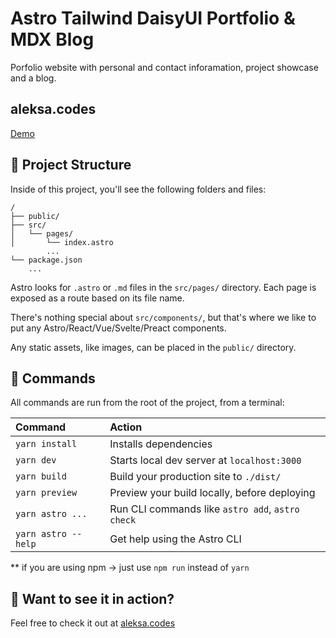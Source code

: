 # Astro Tailwind DaisyUI Portfolio & MDX Blog

Porfolio website with personal and contact inforamation, project showcase and a blog.

## aleksa.codes

[Demo](https://aleksa.codes)

## 🚀 Project Structure

Inside of this project, you'll see the following folders and files:

```
/
├── public/
├── src/
│   └── pages/
│       └── index.astro
        ...
└── package.json
    ...
```

Astro looks for `.astro` or `.md` files in the `src/pages/` directory. Each page is exposed as a route based on its file name.

There's nothing special about `src/components/`, but that's where we like to put any Astro/React/Vue/Svelte/Preact components.

Any static assets, like images, can be placed in the `public/` directory.

## 🧞 Commands

All commands are run from the root of the project, from a terminal:

| Command             | Action                                           |
| :------------------ | :----------------------------------------------- |
| `yarn install`      | Installs dependencies                            |
| `yarn dev`          | Starts local dev server at `localhost:3000`      |
| `yarn build`        | Build your production site to `./dist/`          |
| `yarn preview`      | Preview your build locally, before deploying     |
| `yarn astro ...`    | Run CLI commands like `astro add`, `astro check` |
| `yarn astro --help` | Get help using the Astro CLI                     |

\*\* if you are using npm -> just use `npm run` instead of `yarn`

## 👀 Want to see it in action?

Feel free to check it out at [aleksa.codes](https://aleksa.codes)
